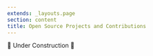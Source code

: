 ```yaml
---
extends: _layouts.page
section: content
title: Open Source Projects and Contributions
---
```

🚧 Under Construction 🚧
